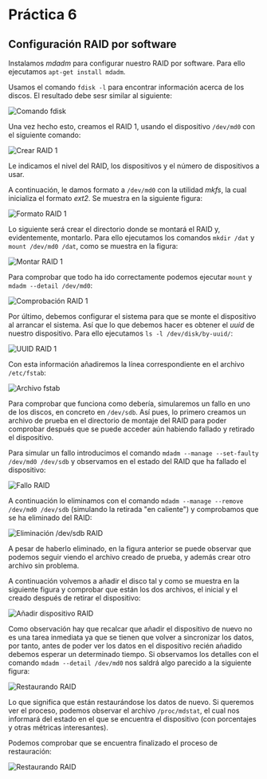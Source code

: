 # Práctica 6
## Configuración RAID por software

Instalamos *mdadm* para configurar nuestro RAID por software. Para ello ejecutamos `apt-get install mdadm`.

Usamos el comando `fdisk -l` para encontrar información acerca de los discos. El resultado debe sesr similar al siguiente:

![Comando fdisk](1.png "Comando fdisk")

Una vez hecho esto, creamos el RAID 1, usando el dispositivo `/dev/md0` con el siguiente comando:

![Crear RAID 1](2.png "Crear RAID 1")

Le indicamos el nivel del RAID, los dispositivos y el número de dispositivos a usar.

A continuación, le damos formato a `/dev/md0` con la utilidad *mkfs*, la cual inicializa el formato *ext2*. Se muestra en la siguiente figura:

![Formato RAID 1](3.png "Formato RAID 1")

Lo siguiente será crear el directorio donde se montará el RAID y, evidentemente, montarlo. Para ello ejecutamos los comandos `mkdir /dat` y `mount /dev/md0 /dat`, como se muestra en la figura:

![Montar RAID 1](4.png "Montar RAID 1")

Para comprobar que todo ha ido correctamente podemos ejecutar `mount` y `mdadm --detail /dev/md0`:

![Comprobación RAID 1](5.png "Comprobación RAID 1")

Por último, debemos configurar el sistema para que se monte el dispositivo al arrancar el sistema. Así que lo que debemos hacer es obtener el *uuid* de nuestro dispositivo. Para ello ejecutamos `ls -l /dev/disk/by-uuid/`:

![UUID RAID 1](6.png "UUID RAID 1")

Con esta información añadiremos la línea correspondiente en el archivo `/etc/fstab`:

![Archivo fstab](7.png "Archivo fstab")

Para comprobar que funciona como debería, simularemos un fallo en uno de los discos, en concreto en `/dev/sdb`. Así pues, lo primero creamos un archivo de prueba en el directorio de montaje del RAID para poder comprobar después que se puede acceder aún habiendo fallado y retirado el dispositivo.

Para simular un fallo introducimos el comando `mdadm --manage --set-faulty /dev/md0 /dev/sdb` y observamos en el estado del RAID que ha fallado el dispositivo:

![Fallo RAID](8.png "Fallo RAID")

A continuación lo eliminamos con el comando `mdadm --manage --remove /dev/md0 /dev/sdb` (simulando la retirada "en caliente") y comprobamos que se ha eliminado del RAID:

![Eliminación /dev/sdb RAID](10.png "Eliminación /dev/sdb RAID")

A pesar de haberlo eliminado, en la figura anterior se puede observar que podemos seguir viendo el archivo creado de prueba, y además crear otro archivo sin problema.

A continuación volvemos a añadir el disco tal y como se muestra en la siguiente figura y comprobar que están los dos archivos, el inicial y el creado después de retirar el dispositivo:

![Añadir dispositivo RAID](11.png "Añadir dispositivo RAID")

Como observación hay que recalcar que añadir el dispositivo de nuevo no es una tarea inmediata ya que se tienen que volver a sincronizar los datos, por tanto, antes de poder ver los datos en el dispositivo recién añadido debemos esperar un determinado tiempo. Si observamos los detalles con el comando `mdadm --detail /dev/md0` nos saldrá algo parecido a la siguiente figura:

![Restaurando RAID](12.png "Restaurando RAID")

Lo que significa que están restaurándose los datos de nuevo. Si queremos ver el proceso, podemos observar el archivo `/proc/mdstat`, el cual nos informará del estado en el que se encuentra el dispositivo (con porcentajes y otras métricas interesantes).

Podemos comprobar que se encuentra finalizado el proceso de restauración:

![Restaurando RAID](13.png "Restaurando RAID")
